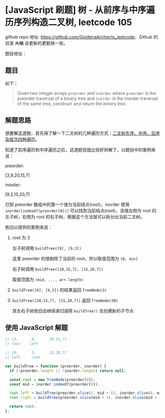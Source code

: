 # [JavaScript 刷题] 树 - 从前序与中序遍历序列构造二叉树, leetcode 105

github repo 地址: <https://github.com/GoldenaArcher/js_leetcode>，Github 的目录 ~~大概~~ 会更新的更勤快一些。

题目地址：

## 题目

如下：

> Given two integer arrays `preorder` and `inorder` where `preorder` is the preorder traversal of a binary tree and `inorder` is the inorder traversal of the same tree, construct and return the _binary tree_.

## 解题思路

想要解这道题，首先得了解一下二叉树的几种遍历方式：[二叉树先序、中序、后序及层次四种遍历](https://goldenaarcher.blog.csdn.net/article/details/125350745)。

知道了前序遍历和中序遍历之后，这道题目就比较好拆解了，以题目中的案例来说：

preorder:

[3,9,20,15,7]

inorder:

[9,3,15,20,7]

已知 preorder 数组中的第一个值为当前结点(root)，inorder 使用 `inorder[indexOf(preorder[0])]` 可以找到当前结点(root)，该值左侧为 root 的左子树，右侧为 root 的右子树，根据这个方法就可以拆分出当前二叉树。

依旧以提供的案例来说：

1. root 为 3

   左子树调用 `buildTree([9], [9,3])`

   这里 preorder 的值剔除了当前的 root，所以取值范围为 `(0, min]`

   右子树调用 `buildTree([20,15,7], [15,20,7])`

   取值范围为 `(mid, ..., arr.length)`

2. `buildTree([9], [9,3])` 的结果返回 `TreeNode(3)`
3. `buildTree([20,15,7], [15,20,7])` 返回 `TreeNode(20)`

   其左右子树依旧会继续递归调用 `buildTree()` 去创建新的子节点

## 使用 JavaScript 解题

```javascript
// [3,      9,      20,15,7]
// root    left

// [9,      3,      15,20,7]
// left     root

var buildTree = function (preorder, inorder) {
  if (!preorder.length || !inorder.length) return null;

  const root = new TreeNode(preorder[0]);
  const mid = inorder.indexOf(preorder[0]);

  root.left = buildTree(preorder.slice(1, mid + 1), inorder.slice(0, mid + 1));
  root.right = buildTree(preorder.slice(mid + 1), inorder.slice(mid + 1));

  return root;
};
```
